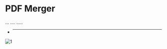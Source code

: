 # PDF Merger

...
....
.....

* ------

![1](https://user-images.githubusercontent.com/47329632/175818033-7c359d69-1cfe-4fd8-ac5b-2d810c481ca0.png)